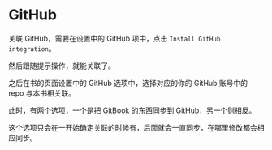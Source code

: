 # GitHub
关联 GitHub，需要在设置中的 GitHub 项中，点击 `Install GitHub integration`。

然后跟随提示操作，就能关联了。

之后在书的页面设置中的 GitHub 选项中，选择对应的你的 GitHub 账号中的 repo 与本书相关联。

此时，有两个选项，一个是把 GitBook 的东西同步到 GitHub，另一个则相反。

这个选项只会在一开始确定关联的时候有，后面就会一直同步，在哪里修改都会相应同步。
